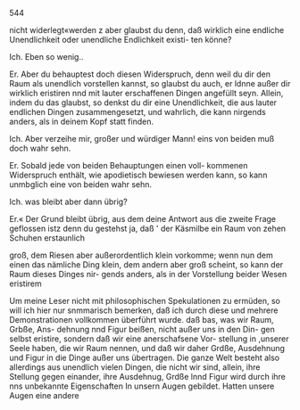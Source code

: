 544

nicht widerlegt«werden z aber glaubst du denn, daß wirklich
eine endliche Unendlichkeit oder unendliche Endlichkeit existi-
ten könne?

Ich. Eben so wenig..

Er. Aber du behauptest doch diesen Widerspruch, denn
weil du dir den Raum als unendlich vorstellen kannst, so
glaubst du auch, er ldnne außer dir wirklich eristiren nnd
mit lauter erschaffenen Dingen angefüllt seyn. Allein, indem
du das glaubst, so denkst du dir eine Unendlichkeit, die aus
lauter endlichen Dingen zusammengesetzt, und wahrlich, die
kann nirgends anders, als in deinem Kopf statt finden.

Ich. Aber verzeihe mir, großer und würdiger Mann!
eins von beiden muß doch wahr sehn.

Er. Sobald jede von beiden Behauptungen einen voll-
kommenen Widerspruch enthält, wie apodietisch bewiesen
werden kann, so kann unmbglich eine von beiden wahr sehn.

Ich. was bleibt aber dann übrig?

Er.« Der Grund bleibt übrig, aus dem deine Antwort
aus die zweite Frage geflossen istz denn du gestehst ja, daß
' der Käsmilbe ein Raum von zehen Schuhen erstaunlich

groß, dem Riesen aber außerordentlich klein vorkomme;
wenn nun dem einen das nämliche Ding klein, dem andern
aber groß scheint, so kann der Raum dieses Dinges nir-
gends anders, als in der Vorstellung beider Wesen eristirem

Um meine Leser nicht mit philosophischen Spekulationen
zu ermüden, so will ich hier nur snmmarisch bemerken, daß
ich durch diese und mehrere Demonstrationen vollkommen
überführt wurde. daß bas, was wir Raum, Grbße, Ans-
dehnung nnd Figur beißen, nicht außer uns in den Din-
gen selbst eristire, sondern daß wir eine anerschafsene Vor-
stellung in ,unserer Seele haben, die wir Raum nennen,
und daß wir daher Grdße, Ausdehnung und Figur in die
Dinge außer uns übertragen. Die ganze Welt besteht also
allerdings aus unendlich vielen Dingen, die nicht wir sind,
allein, ihre Stellung gegen einander, ihre Ausdehnug, Grdße
lnnd Figur wird durch ihre nns unbekannte Eigenschaften
In unsern Augen gebildet. Hatten unsere Augen eine andere

